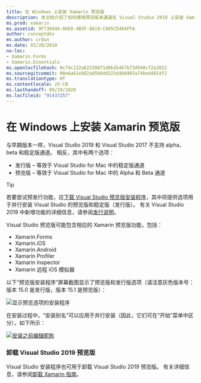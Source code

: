 ```yaml
---
title: 在 Windows 上安装 Xamarin 预览版
description: 本文档介绍了如何使用预览版本通道在 Visual Studio 2019 上安装 Xamarin 预览版本。
ms.prod: xamarin
ms.assetid: 9F730444-06E8-4B3F-8A19-CA95CD484FFA
author: conceptdev
ms.author: crdun
ms.date: 03/20/2018
no-loc:
- Xamarin.Forms
- Xamarin.Essentials
ms.openlocfilehash: 0c74c132a623388f1d0b3b467b73d948cf2a2022
ms.sourcegitcommit: 00e6a61eb82ad5b0dd323d48d483a74bedd814f2
ms.translationtype: HT
ms.contentlocale: zh-CN
ms.lasthandoff: 09/29/2020
ms.locfileid: "91437257"
---
```

# <a name="installing-xamarin-preview-on-windows"></a>在 Windows 上安装 Xamarin 预览版

与早期版本一样，Visual Studio 2019 和 Visual Studio 2017 不支持 alpha、beta 和稳定版通道。 相反，其中有两个选项：

- 发行版 – 等效于 Visual Studio for Mac 中的稳定版通道
- 预览版 – 等效于 Visual Studio for Mac 中的 Alpha 和 Beta 通道

> [!TIP]
> 若要尝试预发行功能，应[下载 Visual Studio 预览版安装程序](https://visualstudio.microsoft.com/vs/preview/)，其中将提供选项用于并行安装 Visual Studio 的预览版和稳定版（发行版）。 有关 Visual Studio 2019 中新增功能的详细信息，请参阅[发行说明](/visualstudio/releases/2019/release-notes)。

Visual Studio 预览版可能包含相应的 Xamarin 预览版功能，包括：

- Xamarin.Forms
- Xamarin.iOS
- Xamarin.Android
- Xamarin Profiler
- Xamarin Inspector
- Xamarin 远程 iOS 模拟器

以下“预览版安装程序”屏幕截图显示了预览版和发行版选项（请注意灰色版本号：版本 15.0 是发行版，版本 15.1 是预览版）：

![显示预览选项的安装程序](windows-images/vs2017-installer.jpg)

在安装过程中，“安装别名”可以应用于并行安装（因此，它们可在“开始”菜单中区分），如下所示：

[![安装之前编辑昵称](windows-images/vs2017-nickname-sml.png "安装之前编辑昵称")](windows-images/vs2017-nickname.png#lightbox)

### <a name="uninstalling-visual-studio-2019-preview"></a>卸载 Visual Studio 2019 预览版

Visual Studio 安装程序也可用于卸载 Visual Studio 2019 预览版。 有关详细信息，请参阅[卸载 Xamarin 指南](uninstalling-xamarin.md#uninstallvs2017)。